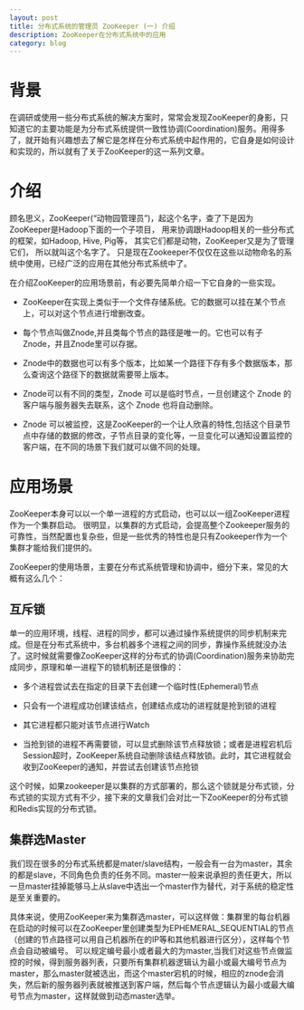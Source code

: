 ```yaml
---
layout: post
title: 分布式系统的管理员 ZooKeeper (一) 介绍
description: ZooKeeper在分布式系统中的应用
category: blog
---
```



# 背景

在调研或使用一些分布式系统的解决方案时，常常会发现ZooKeeper的身影，只知道它的主要功能是为分布式系统提供一致性协调(Coordination)服务。用得多了，就开始有兴趣想去了解它是怎样在分布式系统中起作用的，它自身是如何设计和实现的，所以就有了关于ZooKeeper的这一系列文章。

# 介绍

顾名思义，ZooKeeper(“动物园管理员”)，起这个名字，查了下是因为ZooKeeper是Hadoop下面的一个子项目， 用来协调跟Hadoop相关的一些分布式的框架，如Hadoop, Hive, Pig等， 其实它们都是动物，ZooKeeper又是为了管理它们， 所以就叫这个名字了。
只是现在Zookeeper不仅仅在这些以动物命名的系统中使用，已经广泛的应用在其他分布式系统中了。

在介绍ZooKeeper的应用场景前，有必要先简单介绍一下它自身的一些实现。

 - ZooKeeper在实现上类似于一个文件存储系统。它的数据可以挂在某个节点上，可以对这个节点进行增删改查。
 - 每个节点叫做Znode,并且类每个节点的路径是唯一的。它也可以有子Znode，并且Znode里可以存据。
 - Znode中的数据也可以有多个版本，比如某一个路径下存有多个数据版本，那么查询这个路径下的数据就需要带上版本。

 - Znode可以有不同的类型，Znode 可以是临时节点，一旦创建这个 Znode 的客户端与服务器失去联系，这个 Znode 也将自动删除。

 - Znode 可以被监控，这是ZooKeeper的一个让人欣喜的特性,包括这个目录节点中存储的数据的修改，子节点目录的变化等，一旦变化可以通知设置监控的客户端，在不同的场景下我们就可以做不同的处理。


# 应用场景

ZooKeeper本身可以以一个单一进程的方式启动，也可以以一组ZooKeeper进程作为一个集群启动。
很明显，以集群的方式启动，会提高整个Zookeeper服务的可靠性，当然配置也复杂些，但是一些优秀的特性也是只有Zookeeper作为一个集群才能给我们提供的。

ZooKeeper的使用场景，主要在分布式系统管理和协调中，细分下来，常见的大概有这么几个：

## 互斥锁

单一的应用环境，线程、进程的同步，都可以通过操作系统提供的同步机制来完成。但是在分布式系统中，多台机器多个进程之间的同步，靠操作系统就没办法了。这时候就需要像ZooKeeper这样的分布式的协调(Coordination)服务来协助完成同步，原理和单一进程下的锁机制还是很像的：

- 多个进程尝试去在指定的目录下去创建一个临时性(Ephemeral)节点

- 只会有一个进程成功创建该结点，创建结点成功的进程就是抢到锁的进程

- 其它进程都只能对该节点进行Watch

- 当抢到锁的进程不再需要锁，可以显式删除该节点释放锁；或者是进程宕机后Session超时，ZooKeeper系统自动删除该结点释放锁。此时，其它进程就会收到ZooKeeper的通知，并尝试去创建该节点抢锁

这个时候，如果zookeeper是以集群的方式部署的，那么这个锁就是分布式锁，分布式锁的实现方式有不少，接下来的文章我们会对比一下ZooKeeper的分布式锁和Redis实现的分布式锁。

## 集群选Master

我们现在很多的分布式系统都是mater/slave结构，一般会有一台为master，其余的都是slave，不同角色负责的任务不同。master一般来说承担的责任更大，所以一旦master挂掉能够马上从slave中选出一个master作为替代，对于系统的稳定性是至关重要的。

具体来说，使用ZooKeeper来为集群选master，可以这样做：集群里的每台机器在启动的时候可以在ZooKeeper里创建类型为EPHEMERAL_SEQUENTIAL的节点（创建的节点路径可以用自己机器所在的IP等和其他机器进行区分），这样每个节点会自动被编号。 
可以规定编号最小或者最大的为master,当我们对这些节点做监控的时候，得到服务器列表，只要所有集群机器逻辑认为最小或最大编号节点为master，那么master就被选出，而这个master宕机的时候，相应的znode会消失，然后新的服务器列表就被推送到客户端，然后每个节点逻辑认为最小或最大编号节点为master，这样就做到动态master选举。
